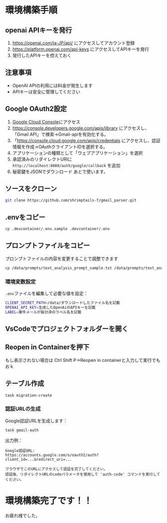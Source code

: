 # 環境構築手順
## openai APIキーを発行
1. https://openai.com/ja-JP/api/ にアクセスしてアカウント登録
2. https://platform.openai.com/api-keys にアクセスしてAPIキーを発行
3. 発行したAPIキーを控えておく

## 注意事項
- OpenAI APIの利用には料金が発生します
- APIキーは安全に管理してください

## Google OAuth2設定
1. [Google Cloud Console](https://console.cloud.google.com/)にアクセス
2. https://console.developers.google.com/apis/library にアクセスし、「Gmail API」で検索→Gmail-apiを有効化する。
4. 「https://console.cloud.google.com/apis/credentials にアクセスし、認証情報を作成→OAuthクライアントIDを選択する。
5. アプリケーションの種類として「ウェブアプリケーション」を選択
6. 承認済みのリダイレクトURIに `http://localhost:8080/auth/google/callback` を追加
7. 秘密鍵をJSONでダウンロード あとで使います。

## ソースをクローン
```bash
git clone https://github.com/shrimptails-f/gmail_parser.git
```
## .envをコピー
```bash
cp .devcontainer/.env.sample .devcontainer/.env
```
## プロンプトファイルをコピー
プロンプトファイルの内容を変更することで調整できます
```bash
cp /data/prompts/text_analysis_prompt_sample.txt /data/prompts/text_analysis_prompt.txt
```

### 環境変数設定
`.env`ファイルを編集して必要な値を設定：
```bash
CLIENT_SECRET_PATH=/data/ダウンロードしたファイル名を記載
OPENAI_API_KEY=生成したOpenAiのAPIキーを記載
LABEL=案件メールが振分済のラベル名を記載
```
## VsCodeでプロジェクトフォルダーを開く
## Reopen in Containerを押下
もし表示されない場合は Ctrl Shift P→Reopen in containerと入力して実行でもおｋ
## テーブル作成
```bash
task migration-create
```
### 認証URLの生成
Google認証URLを生成します：
```bash
task gmail-auth
```
出力例：
```
Google認証URL:
https://accounts.google.com/o/oauth2/auth?client_id=...&redirect_uri=...

ブラウザでこのURLにアクセスして認証を完了してください。
認証後、リダイレクトURLのcodeパラメータを使用して 'auth-code' コマンドを実行してください。
```

# 環境構築完了です！！
お疲れ様でした。